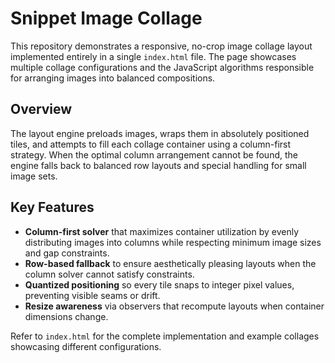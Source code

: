 # Snippet Image Collage

This repository demonstrates a responsive, no-crop image collage layout implemented entirely in a single `index.html` file. The page showcases multiple collage configurations and the JavaScript algorithms responsible for arranging images into balanced compositions.

## Overview

The layout engine preloads images, wraps them in absolutely positioned tiles, and attempts to fill each collage container using a column-first strategy. When the optimal column arrangement cannot be found, the engine falls back to balanced row layouts and special handling for small image sets.

## Key Features

- **Column-first solver** that maximizes container utilization by evenly distributing images into columns while respecting minimum image sizes and gap constraints.
- **Row-based fallback** to ensure aesthetically pleasing layouts when the column solver cannot satisfy constraints.
- **Quantized positioning** so every tile snaps to integer pixel values, preventing visible seams or drift.
- **Resize awareness** via observers that recompute layouts when container dimensions change.

Refer to `index.html` for the complete implementation and example collages showcasing different configurations.
